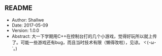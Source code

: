 ## README

- Author: Shallwe
- Date: 2017-05-09
- Version: 1.0.0
- Abstract: 大一下学期用C++在控制台打的几个小游戏，觉得好玩所以就上传了。可能一些游戏还有bug，而且当时技术有限（懒得改啦），见谅。ヾ(･ω･`｡)



